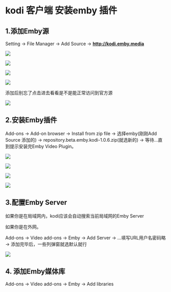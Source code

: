 # kodi 客户端 安装emby 插件

## 1.添加Emby源

Setting -> File Manager -> Add Source ->  **http://kodi.emby.media**

![](images/01.jpg)

![](images/02.jpg)

![](images/03.jpg)

![](images/04.jpg)

添加后别忘了点击进去看看是不是能正常访问到官方源

![](images/09.jpg)

## 2.安装Emby插件

Add-ons -> Add-on browser -> Install from zip file -> 选择emby(刚刚Add Source 添加的) -> repository.beta.emby.kodi-1.0.6.zip(就选新的) -> 等待...直到提示安装完Emby Video Plugin。

![](images/05.jpg)

![](images/06.jpg)

![](images/07.jpg)

![](images/08.jpg)



## 3.配置Emby Server

如果你是在局域网内，kodi应该会自动搜索当前局域网的Emby Server

如果你是在外网。

Add-ons -> Video add-ons -> Emby -> Add Server -> ...填写URL用户名密码略 -> 添加完毕后，一些列弹窗就选默认就行

![](images/10.jpg)



## 4. 添加Emby媒体库

Add-ons -> Video add-ons -> Emby -> Add libraries

